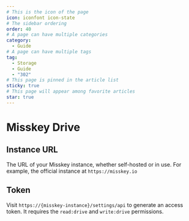 ```yaml
---
# This is the icon of the page
icon: iconfont icon-state
# The sidebar ordering
order: 40
# A page can have multiple categories
category:
  - Guide
# A page can have multiple tags
tag:
  - Storage
  - Guide
  - "302"
# This page is pinned in the article list
sticky: true
# This page will appear among favorite articles
star: true
---
```


# Misskey Drive

## Instance URL

The URL of your Misskey instance, whether self-hosted or in use.
For example, the official instance at `https://misskey.io`

## Token

Visit `https://{misskey-instance}/settings/api` to generate an access token. It requires the `read:drive` and `write:drive` permissions.